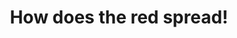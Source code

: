 ---
hackday: 19-cardiff
title: "How does the red spread!"
summary: "We decided to play around with service availability data to see what we could find...."
thumbnail: how_does_the_red_spread.png
team:
  - "@saral0ng"
  - "@ferguswtaylor"
  - "@likeaword"
  - "@imperimus"
  - "@TimPRClarke"
  - "@mattstibbs"
links:
  presentation: https://docs.google.com/presentation/d/14-e2K7q19r3l3RTmiVTsciW73Mqjv_yvtsq28pdewkU
---